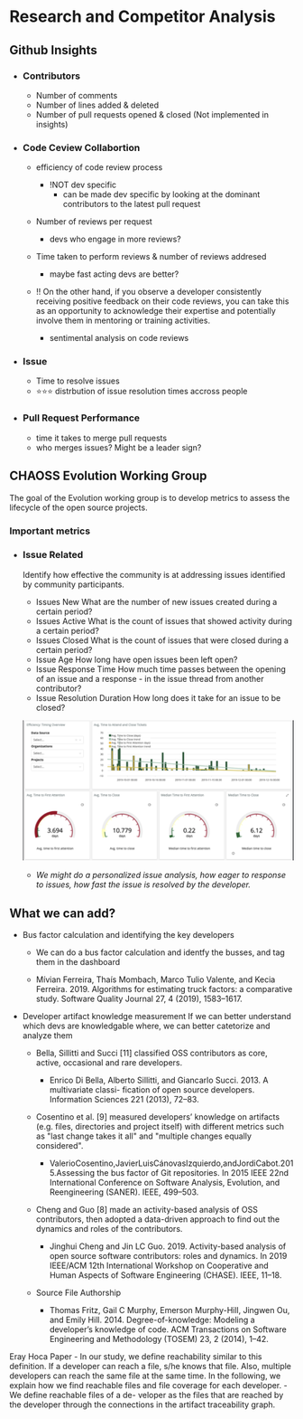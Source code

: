 
# Research and Competitor Analysis

## Github Insights
- ### Contributors
    - Number of comments
    - Number of lines added & deleted
    - Number of pull requests opened & closed (Not implemented in insights)

- ### Code Ceview Collabortion
    - efficiency of code review process
        - !NOT dev specific
            - can be made dev specific by looking at the dominant contributors to the latest pull request
    - Number of reviews per request
        - devs who engage in more reviews?
    - Time taken to perform reviews & number of reviews addresed
        - maybe fast acting devs are better?

    - !! On the other hand, if you observe a developer consistently receiving positive feedback on their code reviews, you can take this as an opportunity to acknowledge their expertise and potentially involve them in mentoring or training activities.
        - sentimental analysis on code reviews 

- ### Issue 
    - Time to resolve issues
    -  ⭐️⭐️⭐️  distrbution of issue resolution times accross people     

- ### Pull Request Performance
    - time it takes to merge pull requests
    - who merges issues? Might be a leader sign?




## CHAOSS Evolution Working Group

The goal of the Evolution working group is to develop metrics to assess the lifecycle of the open source projects.

### Important metrics
- ### Issue Related
    Identify how effective the community is at addressing issues identified by community participants.

    - Issues New	What are the number of new issues created during a certain period?
    - Issues Active	What is the count of issues that showed activity during a certain period?
    - Issues Closed	What is the count of issues that were closed during a certain period?
    - Issue Age	How long have open issues been left open?
    - Issue Response Time	How much time passes between the opening of an issue and a response - in the issue thread from another contributor?
    - Issue Resolution Duration	How long does it take for an issue to be closed?

    ![p](issuemetrics.png)

    - *We might do a personalized issue analysis, how eager to response to issues, how fast the issue is resolved by the developer.*





## What we can add?
- Bus factor calculation and identifying the key developers
    - We can do a bus factor calculation and identfy the busses, and tag them in the dashboard

     - Mívian Ferreira, Thaís Mombach, Marco Tulio Valente, and Kecia Ferreira. 2019.
Algorithms for estimating truck factors: a comparative study. Software Quality
Journal 27, 4 (2019), 1583–1617.

- Developer artifact knowledge measurement
    If we can better understand which devs are knowledgable where, we can better catetorize and analyze them

    - Bella, Sillitti and Succi [11] classified OSS contributors as core, active, occasional and rare developers.
        - Enrico Di Bella, Alberto Sillitti, and Giancarlo Succi. 2013. A multivariate classi- fication of open source developers. Information Sciences 221 (2013), 72–83.

    - Cosentino et al. [9] measured developers’ knowledge on artifacts (e.g. files, directories and project itself) with different metrics such as "last change takes it all" and "multiple changes equally considered".
        - ValerioCosentino,JavierLuisCánovasIzquierdo,andJordiCabot.2015.Assessing the bus factor of Git repositories. In 2015 IEEE 22nd International Conference on Software Analysis, Evolution, and Reengineering (SANER). IEEE, 499–503.

    - Cheng and Guo [8] made an activity-based analysis of OSS contributors, then adopted a data-driven approach to find out the dynamics and roles of the contributors.
        - Jinghui Cheng and Jin LC Guo. 2019. Activity-based analysis of open source software contributors: roles and dynamics. In 2019 IEEE/ACM 12th International Workshop on Cooperative and Human Aspects of Software Engineering (CHASE). IEEE, 11–18.

    - Source File Authorship
        - Thomas Fritz, Gail C Murphy, Emerson Murphy-Hill, Jingwen Ou, and Emily
        Hill. 2014. Degree-of-knowledge: Modeling a developer’s knowledge of code. ACM Transactions on Software Engineering and Methodology (TOSEM) 23, 2 (2014), 1–42.

Eray Hoca Paper
    - In our study, we define reachability similar to this definition. If a developer can reach a file, s/he knows that file. Also, multiple developers can reach the same file at the same time. In the following, we explain how we find reachable files and file coverage for each developer.
          - We define reachable files of a de- veloper as the files that are reached by the developer through the connections in the artifact traceability graph. 

    

    
